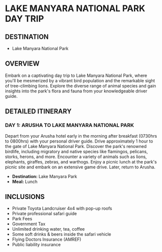 # LAKE MANYARA NATIONAL PARK DAY TRIP

## DESTINATION

- Lake Manyara National Park

## OVERVIEW

Embark on a captivating day trip to Lake Manyara National Park, where you'll be mesmerized by a vibrant bird population and the remarkable sight of tree-climbing lions. Explore the diverse range of animal species and gain insights into the park's flora and fauna from your knowledgeable driver guide.

## DETAILED ITINERARY

### DAY 1: ARUSHA TO LAKE MANYARA NATIONAL PARK

Depart from your Arusha hotel early in the morning after breakfast (0730hrs to 0800hrs) with your personal driver guide. Drive approximately 1 hour to the gate of Lake Manyara National Park. Discover the park's renowned birdlife, including migratory and native species like flamingos, pelicans, storks, herons, and more. Encounter a variety of animals such as lions, elephants, giraffes, zebras, and warthogs. Enjoy a picnic lunch at the park's picnic site and embark on an extensive game drive. Later, return to Arusha.

- **Destination:** Lake Manyara Park
- **Meal:** Lunch

## INCLUSIONS

- Private Toyota Landcruiser 4x4 with pop-up roofs
- Private professional safari guide
- Park Fees
- Government Tax
- Unlimited drinking water, tea, coffee
- Some soft drinks & beers inside the safari vehicle
- Flying Doctors Insurance (AMREF)
- Public liability insurance

